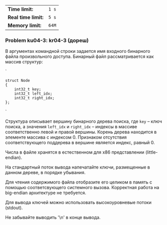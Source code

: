 |                      |       |
|----------------------|-------|
| **Time limit:**      | `1 s` |
| **Real time limit:** | `5 s` |
| **Memory limit:**    | `64M` |


### Problem ku04-3: kr04-3 (дореш)

В аргументах командной строки задается имя входного бинарного файла произвольного доступа. Бинарный
файл рассматривается как массив структур:

`

    
    
    struct Node
    {
        int32_t key;
        int32_t left_idx;
        int32_t right_idx;
    };

`

Структура описывает вершину бинарного дерева поиска, где `key` – ключ поиска, а значения `left_idx`
и `right_idx` – индексы в массиве соответственно левой и правой вершины. Корень дерева находится в
элементе массива с индексом 0. Признаком отсутствия соответствующего поддерева в вершине является
индекс, равный 0.

Числа в файле хранятся в естественном для x86 представлении (little-endian).

На стандартный поток вывода напечатайте ключи, размещенные в данном дереве, в порядке убывания.

Для чтения содержимого файла отобразите его целиком в память с помощью соответсвующего системного
вызова. Корректная работа на big-endian архитектуре не требуется.

Для вывода ключей можно использовать высокоуровневые потоки (stdout).

Не забывайте выводить '\n' в конце вывода.

